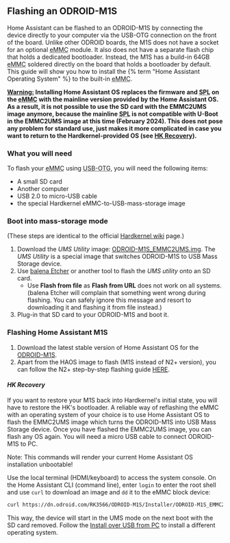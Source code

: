 ## Flashing an ODROID-M1S

Home Assistant can be flashed to an ODROID-M1S by connecting the device directly to your computer via the USB-OTG connection on the front of the board. 
Unlike other ODROID boards, the M1S does not have a socket for an optional  <abbr title="embedded MultiMediaCard">eMMC</abbr> module. It also does not have a separate flash chip that holds a dedicated bootloader.
Instead, the M1S has a build-in 64GB <abbr title="embedded MultiMediaCard">eMMC</abbr> soldered directly on the board that holds a bootloader by default. This guide will show you how to install the {% term "Home Assistant Operating System" %} to the built-in <abbr title="embedded MultiMediaCard">eMMC</abbr>.

<ins>**Warning:</ins> Installing Home Assistant OS replaces the firmware and <abbr title="secondary program loader">SPL</abbr> on the <abbr title="embedded MultiMediaCard">eMMC</abbr> with the mainline version provided by the Home Assistant OS. As a result, it is not possible to use the SD card with the EMMC2UMS image anymore, because the mainline <abbr title="secondary program loader">SPL</abbr> is not compatible with U-Boot in the EMMC2UMS image at this time (February 2024). This does not pose any problem for standard use, just makes it more complicated in case you want to return to the Hardkernel-provided OS (see [HK Recovery](#hk-recovery)).**

### What you will need

To flash your <abbr title="embedded MultiMediaCard">eMMC</abbr> using <abbr title="USB-On-The-Go">USB-OTG</abbr>, you will need the following items:

- A small SD card
- Another computer
- USB 2.0 to micro-USB cable
- the special Hardkernel eMMC-to-USB-mass-storage image

### Boot into mass-storage mode

(These steps are identical to the official [Hardkernel wiki](https://wiki.odroid.com/odroid-m1s/getting_started/os_installation_guide?redirect=1#install_over_usb_from_pc) page.)

1. Download the _UMS Utility_ image: [ODROID-M1S_EMMC2UMS.img](https://dn.odroid.com/RK3566/ODROID-M1S/Installer/ODROID-M1S_EMMC2UMS.img). The _UMS Utility_ is a special image that switches ODROID-M1S to USB Mass Storage device.
2. Use [balena Etcher](https://www.balena.io/etcher/) or another tool to flash the _UMS utility_ onto an SD card.
   - Use **Flash from file** as **Flash from URL** does not work on all systems.
      (balena Etcher will complain that something went wrong during flashing. You can safely ignore this message and resort to downloading it and flashing it from file instead.)
3. Plug-in that SD card to your ODROID-M1S and boot it.

### Flashing Home Assistant M1S

1. Download the latest stable version of Home Assistant OS for the [ODROID-M1S](https://github.com/home-assistant/operating-system/releases/download/{{site.data.version_data.hassos['odroid-m1s']}}/haos_odroid-m1s-{{site.data.version_data.hassos['odroid-m1s']}}.img.xz).
2. Apart from the HAOS image to flash (M1S instead of N2+ version), you can follow the N2+ step-by-step flashing guide [HERE](/common-tasks/os/#flashing-home-assistant).


#### _HK Recovery_

If you want to restore your M1S back into Hardkernel's initial state, you will have to restore the HK's bootloader.
A reliable way of reflashing the eMMC with an operating system of your choice is to use Home Assistant OS to flash the EMMC2UMS image which turns the ODROID-M1S into USB Mass Storage device. Once you have flashed the EMMC2UMS image, you can flash any OS again. You will need a micro USB cable to connect ODROID-M1S to PC.

Note: This commands will render your current Home Assistant OS installation unbootable!

Use the local terminal (HDMI/keyboard) to access the system console. On the Home Assistant CLI (command line), enter `login` to enter the root shell and use `curl` to download an image and `dd` it to the eMMC block device:

```sh
curl https://dn.odroid.com/RK3566/ODROID-M1S/Installer/ODROID-M1S_EMMC2UMS.img | dd of=/dev/mmcblk0
```

This way, the device will start in the UMS mode on the next boot with the SD card removed. Follow the [Install over USB from PC](https://wiki.odroid.com/odroid-m1s/getting_started/os_installation_guide#install_over_usb_from_pc) to install a different operating system.
